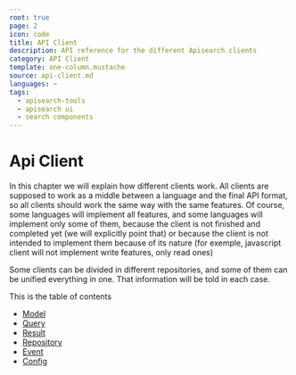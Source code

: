 ```yaml
---
root: true
page: 2
icon: code
title: API Client
description: API reference for the different Apisearch clients
category: API Client
template: one-column.mustache
source: api-client.md
languages: ~
tags:
  - apisearch-tools
  - apisearch ui
  - search components
---
```


# Api Client

In this chapter we will explain how different clients work. All clients are
supposed to work as a middle between a language and the final API format, so all
clients should work the same way with the same features. Of course, some
languages will implement all features, and some languages will implement only
some of them, because the client is not finished and completed yet (we will
explicitly point that) or because the client is not intended to implement them
because of its nature (for exemple, javascript client will not implement write
features, only read ones)

Some clients can be divided in different repositories, and some of them can be
unified everything in one. That information will be told in each case.

This is the table of contents

- [Model](api-client/model.html)
- [Query](api-client/query.html)
- [Result](api-client/result.html)
- [Repository](api-client/repository.html)
- [Event](api-client/event.html)
- [Config](api-client/config.html)